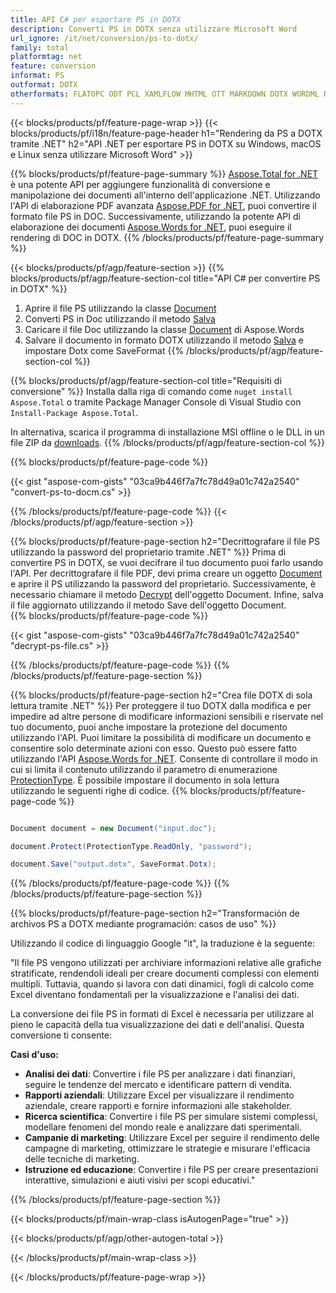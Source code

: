 ```yaml
---
title: API C# per esportare PS in DOTX
description: Converti PS in DOTX senza utilizzare Microsoft Word
url_ignore: /it/net/conversion/ps-to-dotx/
family: total
platformtag: net
feature: conversion
informat: PS
outformat: DOTX
otherformats: FLATOPC ODT PCL XAMLFLOW MHTML OTT MARKDOWN DOTX WORDML RTF DOTM DOT
---
```

{{< blocks/products/pf/feature-page-wrap >}}
{{< blocks/products/pf/i18n/feature-page-header h1="Rendering da PS a DOTX tramite .NET" h2="API .NET per esportare PS in DOTX su Windows, macOS e Linux senza utilizzare Microsoft Word" >}}

{{% blocks/products/pf/feature-page-summary %}}
[Aspose.Total for .NET](https://products.aspose.com/total/net/) è una potente API per aggiungere funzionalità di conversione e manipolazione dei documenti all'interno dell'applicazione .NET. Utilizzando l'API di elaborazione PDF avanzata [Aspose.PDF for .NET](https://products.aspose.com/pdf/net/), puoi convertire il formato file PS in DOC. Successivamente, utilizzando la potente API di elaborazione dei documenti [Aspose.Words for .NET](https://products.aspose.com/words/net/), puoi eseguire il rendering di DOC in DOTX.
{{% /blocks/products/pf/feature-page-summary  %}}

{{< blocks/products/pf/agp/feature-section >}}
{{% blocks/products/pf/agp/feature-section-col title="API C# per convertire PS in DOTX" %}}
1. Aprire il file PS utilizzando la classe [Document](https://apiference.aspose.com/pdf/net/aspose.pdf/document)
2. Converti PS in Doc utilizzando il metodo [Salva](https://apiference.aspose.com/pdf/net/aspose.pdf.document/save/methods/5)
3. Caricare il file Doc utilizzando la classe [Document](https://apiference.aspose.com/words/net/aspose.words/document) di Aspose.Words
4. Salvare il documento in formato DOTX utilizzando il metodo [Salva](https://apiference.aspose.com/words/net/aspose.words.document/save/methods/4) e impostare Dotx come SaveFormat
{{% /blocks/products/pf/agp/feature-section-col %}}

{{% blocks/products/pf/agp/feature-section-col title="Requisiti di conversione" %}}
Installa dalla riga di comando come ```nuget install Aspose.Total``` o tramite Package Manager Console di Visual Studio con ```Install-Package Aspose.Total```.

In alternativa, scarica il programma di installazione MSI offline o le DLL in un file ZIP da [downloads](https://releases.aspose.com/total/net).
{{% /blocks/products/pf/agp/feature-section-col %}}

{{% blocks/products/pf/feature-page-code %}}
{{< gist "aspose-com-gists" "03ca9b446f7a7fc78d49a01c742a2540" "convert-ps-to-docm.cs" >}}
{{% /blocks/products/pf/feature-page-code %}}
{{< /blocks/products/pf/agp/feature-section >}}

{{% blocks/products/pf/feature-page-section  h2="Decrittografare il file PS utilizzando la password del proprietario tramite .NET" %}}
Prima di convertire PS in DOTX, se vuoi decifrare il tuo documento puoi farlo usando l'API. Per decrittografare il file PDF, devi prima creare un oggetto [Document](https://apiference.aspose.com/pdf/net/aspose.pdf/document) e aprire il PS utilizzando la password del proprietario. Successivamente, è necessario chiamare il metodo [Decrypt](https://apiference.aspose.com/pdf/net/aspose.pdf/document/methods/decrypt) dell'oggetto Document. Infine, salva il file aggiornato utilizzando il metodo Save dell'oggetto Document.  
{{% blocks/products/pf/feature-page-code %}}
{{< gist "aspose-com-gists" "03ca9b446f7a7fc78d49a01c742a2540" "decrypt-ps-file.cs" >}}
{{% /blocks/products/pf/feature-page-code  %}}
{{% /blocks/products/pf/feature-page-section %}}

{{% blocks/products/pf/feature-page-section  h2="Crea file DOTX di sola lettura tramite .NET" %}}
Per proteggere il tuo DOTX dalla modifica e per impedire ad altre persone di modificare informazioni sensibili e riservate nel tuo documento, puoi anche impostare la protezione del documento utilizzando l'API. Puoi limitare la possibilità di modificare un documento e consentire solo determinate azioni con esso. Questo può essere fatto utilizzando l'API [Aspose.Words for .NET](https://products.aspose.com/words/net/). Consente di controllare il modo in cui si limita il contenuto utilizzando il parametro di enumerazione [ProtectionType](https://apiference.aspose.com/words/net/aspose.words/protectiontype). È possibile impostare il documento in sola lettura utilizzando le seguenti righe di codice. 
{{% blocks/products/pf/feature-page-code %}}

```cs

Document document = new Document("input.doc");

document.Protect(ProtectionType.ReadOnly, "password");

document.Save("output.dotx", SaveFormat.Dotx);    
```

{{% /blocks/products/pf/feature-page-code  %}}
{{% /blocks/products/pf/feature-page-section %}}

{{% blocks/products/pf/feature-page-section  h2="Transformación de archivos PS a DOTX mediante programación: casos de uso" %}}
Utilizzando il codice di linguaggio Google "it", la traduzione è la seguente:

"Il file PS vengono utilizzati per archiviare informazioni relative alle grafiche stratificate, rendendoli ideali per creare documenti complessi con elementi multipli. Tuttavia, quando si lavora con dati dinamici, fogli di calcolo come Excel diventano fondamentali per la visualizzazione e l'analisi dei dati.

La conversione dei file PS in formati di Excel è necessaria per utilizzare al pieno le capacità della tua visualizzazione dei dati e dell'analisi. Questa conversione ti consente:

**Casi d'uso:**

*   **Analisi dei dati**: Convertire i file PS per analizzare i dati finanziari, seguire le tendenze del mercato e identificare pattern di vendita.
*   **Rapporti aziendali**: Utilizzare Excel per visualizzare il rendimento aziendale, creare rapporti e fornire informazioni alle stakeholder.
*   **Ricerca scientifica**: Convertire i file PS per simulare sistemi complessi, modellare fenomeni del mondo reale e analizzare dati sperimentali.
*   **Campanie di marketing**: Utilizzare Excel per seguire il rendimento delle campagne di marketing, ottimizzare le strategie e misurare l'efficacia delle tecniche di marketing.
*   **Istruzione ed educazione**: Convertire i file PS per creare presentazioni interattive, simulazioni e aiuti visivi per scopi educativi."
{{% /blocks/products/pf/feature-page-section %}}
{{< blocks/products/pf/main-wrap-class isAutogenPage="true" >}}

{{< blocks/products/pf/agp/other-autogen-total >}}


{{< /blocks/products/pf/main-wrap-class >}}

{{< /blocks/products/pf/feature-page-wrap >}}